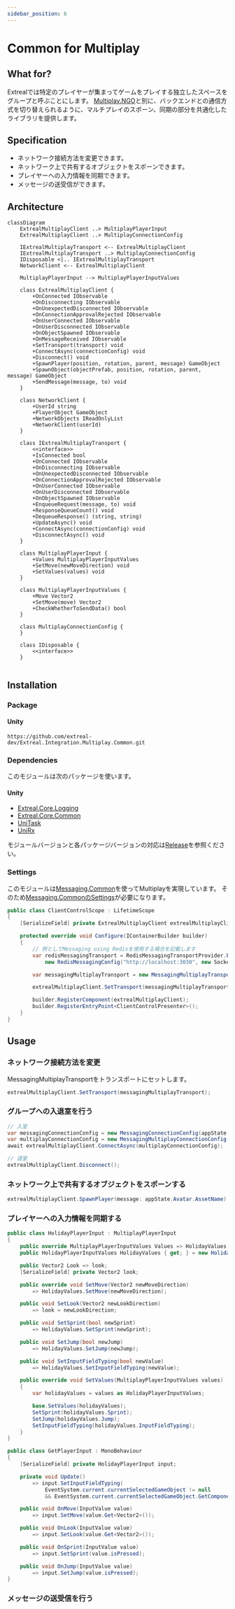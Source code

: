 ```yaml
---
sidebar_position: 6
---
```


# Common for Multiplay

## What for?
Extrealでは特定のプレイヤーが集まってゲームをプレイする独立したスペースをグループと呼ぶことにします。
[Multiplay.NGO](multiplay.ngo.md)と別に、バックエンドとの通信方式を切り替えられるように、マルチプレイのスポーン、同期の部分を共通化したライブラリを提供します。

## Specification

- ネットワーク接続方法を変更できます。
- ネットワーク上で共有するオブジェクトをスポーンできます。
- プレイヤーへの入力情報を同期できます。
- メッセージの送受信ができます。

## Architecture

```mermaid
classDiagram
    ExtrealMultiplayClient ..> MultiplayPlayerInput
    ExtrealMultiplayClient ..> MultiplayConnectionConfig

    IExtrealMultiplayTransport <-- ExtrealMultiplayClient
    IExtrealMultiplayTransport ..> MultiplayConnectionConfig
    IDisposable <|.. IExtrealMultiplayTransport
    NetworkClient <-- ExtrealMultiplayClient

    MultiplayPlayerInput --> MultiplayPlayerInputValues

    class ExtrealMultiplayClient {
        +OnConnected IObservable
        +OnDisconnecting IObservable
        +OnUnexpectedDisconnected IObservable
        +OnConnectionApprovalRejected IObservable
        +OnUserConnected IObservable
        +OnUserDisconnected IObservable
        +OnObjectSpawned IObservable
        +OnMessageReceived IObservable
        +SetTransport(transport) void
        +ConnectAsync(connectionConfig) void
        +Disconnect() void
        +SpawnPlayer(position, rotation, parent, message) GameObject
        +SpawnObject(objectPrefab, position, rotation, parent, message) GameObject
        +SendMessage(message, to) void
    }

    class NetworkClient {
        +UserId string
        +PlayerObject GameObject
        +NetworkObjects IReadOnlyList
        +NetworkClient(userId)
    }

    class IExtrealMultiplayTransport {
        <<interface>>
        +IsConnected bool
        +OnConnected IObservable
        +OnDisconnecting IObservable
        +OnUnexpectedDisconnected IObservable
        +OnConnectionApprovalRejected IObservable
        +OnUserConnected IObservable
        +OnUserDisconnected IObservable
        +OnObjectSpawned IObservable
        +EnqueueRequest(message, to) void
        +ResponseQueueCount() void
        +DequeueResponse() (string, string)
        +UpdateAsync() void
        +ConnectAsync(connectionConfig) void
        +DisconnectAsync() void
    }

    class MultiplayPlayerInput {
        +Values MultiplayPlayerInputValues
        +SetMove(newMoveDirection) void
        +SetValues(values) void
    }

    class MultiplayPlayerInputValues {
        +Move Vector2
        +SetMove(move) Vector2
        +CheckWhetherToSendData() bool
    }

    class MultiplayConnectionConfig {
    }

    class IDisposable {
        <<interface>>
    }
    
```

## Installation

### Package

#### Unity
```text
https://github.com/extreal-dev/Extreal.Integration.Multiplay.Common.git
```

### Dependencies

このモジュールは次のパッケージを使います。

#### Unity

- [Extreal.Core.Logging](../core/logging.md)
- [Extreal.Core.Common](../core/common.md)
- [UniTask](https://github.com/Cysharp/UniTask)
- [UniRx](https://github.com/neuecc/UniRx)

モジュールバージョンと各パッケージバージョンの対応は[Release](../category/release)を参照ください。

### Settings

このモジュールは[Messaging.Common](messaging.common.md)を使ってMultiplayを実現しています。
そのため[Messaging.CommonのSettings](messaging.common.md#settings)が必要になります。


```csharp
public class ClientControlScope : LifetimeScope
{
    [SerializeField] private ExtrealMultiplayClient extrealMultiplayClient;

    protected override void Configure(IContainerBuilder builder)
    {
        // 例としてMessaging using Redisを使用する場合を記載します
        var redisMessagingTransport = RedisMessagingTransportProvider.Provide(
            new RedisMessagingConfig("http://localhost:3030", new SocketIOOptions { EIO = EngineIO.V4 }));

        var messagingMultiplayTransport = new MessagingMultiplayTransport(redisMessagingTransport);

        extrealMultiplayClient.SetTransport(messagingMultiplayTransport);

        builder.RegisterComponent(extrealMultiplayClient);
        builder.RegisterEntryPoint<ClientControlPresenter>();
    }
}
```

## Usage

### ネットワーク接続方法を変更

MessagingMultiplayTransportをトランスポートにセットします。

```csharp
extrealMultiplayClient.SetTransport(messagingMultiplayTransport);
```

### グループへの入退室を行う


```csharp
// 入室
var messagingConnectionConfig = new MessagingConnectionConfig(appState.GroupName, assetHelper.NgoHostConfig.MaxCapacity);
var multiplayConnectionConfig = new MessagingMultiplayConnectionConfig(messagingConnectionConfig);
await extrealMultiplayClient.ConnectAsync(multiplayConnectionConfig);

// 退室
extrealMultiplayClient.Disconnect();
```

### ネットワーク上で共有するオブジェクトをスポーンする

```csharp
extrealMultiplayClient.SpawnPlayer(message: appState.Avatar.AssetName)
```

### プレイヤーへの入力情報を同期する

```csharp
public class HolidayPlayerInput : MultiplayPlayerInput
{
    public override MultiplayPlayerInputValues Values => HolidayValues;
    public HolidayPlayerInputValues HolidayValues { get; } = new HolidayPlayerInputValues();

    public Vector2 Look => look;
    [SerializeField] private Vector2 look;

    public override void SetMove(Vector2 newMoveDirection)
        => HolidayValues.SetMove(newMoveDirection);

    public void SetLook(Vector2 newLookDirection)
        => look = newLookDirection;

    public void SetSprint(bool newSprint)
        => HolidayValues.SetSprint(newSprint);

    public void SetJump(bool newJump)
        => HolidayValues.SetJump(newJump);

    public void SetInputFieldTyping(bool newValue)
        => HolidayValues.SetInputFieldTyping(newValue);

    public override void SetValues(MultiplayPlayerInputValues values)
    {
        var holidayValues = values as HolidayPlayerInputValues;

        base.SetValues(holidayValues);
        SetSprint(holidayValues.Sprint);
        SetJump(holidayValues.Jump);
        SetInputFieldTyping(holidayValues.InputFieldTyping);
    }
}
```

```csharp
public class GetPlayerInput : MonoBehaviour
{
    [SerializeField] private HolidayPlayerInput input;

    private void Update()
        => input.SetInputFieldTyping(
            EventSystem.current.currentSelectedGameObject != null
            && EventSystem.current.currentSelectedGameObject.GetComponent<TMP_InputField>() != null);

    public void OnMove(InputValue value)
        => input.SetMove(value.Get<Vector2>());

    public void OnLook(InputValue value)
        => input.SetLook(value.Get<Vector2>());

    public void OnSprint(InputValue value)
        => input.SetSprint(value.isPressed);

    public void OnJump(InputValue value)
        => input.SetJump(value.isPressed);
}
```

### メッセージの送受信を行う